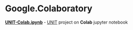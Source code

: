# Google.Colaboratory


**[UNIT-Colab.ipynb](https://colab.research.google.com/drive/1q9x1CPD7r2FN1b4fYFDCo2wwK5zN7yLc)** - [UNIT](https://github.com/SoleSensei/UNIT) project on **Colab** jupyter notebook

